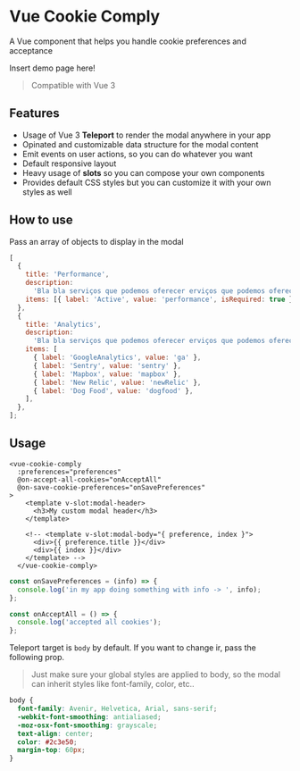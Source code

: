 # Vue Cookie Comply

A Vue component that helps you handle cookie preferences and acceptance

Insert demo page here!

> Compatible with Vue 3

## Features

- Usage of Vue 3 **Teleport** to render the modal anywhere in your app
- Opinated and customizable data structure for the modal content
- Emit events on user actions, so you can do whatever you want
- Default responsive layout
- Heavy usage of **slots** so you can compose your own components
- Provides default CSS styles but you can customize it with your own styles as well

## How to use

Pass an array of objects to display in the modal

```js
[
  {
    title: 'Performance',
    description:
      'Bla bla serviços que podemos oferecer erviços que podemos oferecer erviços que podemos oferecer erviços que podemos oferecer serviços que podemos oferecer.',
    items: [{ label: 'Active', value: 'performance', isRequired: true }],
  },
  {
    title: 'Analytics',
    description:
      'Bla bla serviços que podemos oferecer erviços que podemos oferecer erviços que podemos oferecer erviços que podemos oferecer serviços que podemos oferecer.',
    items: [
      { label: 'GoogleAnalytics', value: 'ga' },
      { label: 'Sentry', value: 'sentry' },
      { label: 'Mapbox', value: 'mapbox' },
      { label: 'New Relic', value: 'newRelic' },
      { label: 'Dog Food', value: 'dogfood' },
    ],
  },
];
```

## Usage

```vue
<vue-cookie-comply
  :preferences="preferences"
  @on-accept-all-cookies="onAcceptAll"
  @on-save-cookie-preferences="onSavePreferences"
>
    <template v-slot:modal-header>
      <h3>My custom modal header</h3>
    </template>

    <!-- <template v-slot:modal-body="{ preference, index }">
      <div>{{ preference.title }}</div>
      <div>{{ index }}</div>
    </template> -->
  </vue-cookie-comply>
```

```js
const onSavePreferences = (info) => {
  console.log('in my app doing something with info -> ', info);
};

const onAcceptAll = () => {
  console.log('accepted all cookies');
};
```

Teleport target is `body` by default. If you want to change ir, pass the following prop.

> Just make sure your global styles are applied to body, so the modal can inherit styles like font-family, color, etc..

```css
body {
  font-family: Avenir, Helvetica, Arial, sans-serif;
  -webkit-font-smoothing: antialiased;
  -moz-osx-font-smoothing: grayscale;
  text-align: center;
  color: #2c3e50;
  margin-top: 60px;
}
```
